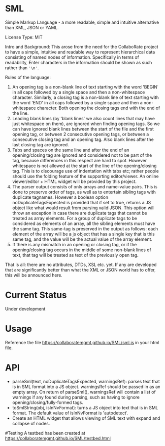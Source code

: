 
# SML
Simple Markup Language - a more readable, simple and intuitive alternative than XML, JSON or YAML.

License Type: MIT 

Intro and Background: This arose from the need for the CollaboRate project to have a simple, intuitive and readable way to represent hierarchical data consisting of named nodes of information. Specifically in terms of readability, Enter characters in the information should be shown as such rather than `'\n'`.

Rules of the language:
1. An opening tag is a non-blank line of text starting with the word 'BEGIN' in all caps followed by a single space and then a non-whitespace character. Similarly, a closing tag is a non-blank line of text starting with the word 'END' in all caps followed by a single space and then a non-whitespace character. Both opening the closing tags end with the end of the line.
2. Leading blank lines (by 'blank lines' we also count lines that may have just whitespace on them), are ignored when finding opening tags. So we can have ignored blank lines between the start of the file and the first opening tag, or between 2 consecutive opening tags, or between a consecutive closing tag and an opening tag. Also blank lines after the last closing tag are ignored.
3. Tabs and spaces on the same line and after the end of an opening/closing tag are ignored and considered not to be part of the tag, because differences in this respect are hard to spot. However whitespace is not allowed at the start of the line of the opening/closing tag. This is to discourage use of indentation with tabs etc; rather people should use the folding feature of the supporting editor/viewer. An online viewer/editor + HTML widget will be provided by this project.
4. The parser output consists of only arrays and name-value pairs. This is done to preserve order of tags, as well as  to entertain sibling tags with duplicate tagnames. However a boolean option noDuplicateTagsExpected is provided that if set to true, returns a JS object like what would result from parsing valid JSON. This option will throw an exception in case there are duplicate tags that cannot be treated as array elements. For a group of duplicate tags to be considered as elements of an array, all the sibling elements must have the same tag. This same-tag is preserved in the output as follows: each element of the array will be a js object that has a single key that is this same tag, and the value will be the actual value of the array element.
5. If there is any mismatch in an opening or closing tag, or if the opening/closing tag occurs in the middle of some non-blank lines of text, that tag will be treated as text of the previously open tag.
 
 That is all: there are no attributes, DTDs, XSL etc. yet. If any are developed that are significantly better than what the XML or JSON world has to offer, this will be announced here.

# Current Status
Under development

# Usage
Reference the file https://collaboratemgmt.github.io/SML/sml.js in your html file. 

# API
 - parseSml(text, noDuplicateTagsExpected, warningsRef): parses text that is in SML format into a JS object. warningsRef should be passed in as an empty array. On return of parseSml(), warningsRef will contain a list of warnings if any found during parsing, such as having to ignore opening/closing/fully-formed tags.
 - toSmlString(obj, isInNvFormat): turns a JS object into text that is in SML format. The default value of isInNvFormat is 'autodetect'.
 - Create an HTML widget that allows viewing of SML text with expand and collapse of nodes.
 
 #Testing
 A testbed has been created at https://collaboratemgmt.github.io/SML/testbed.html
